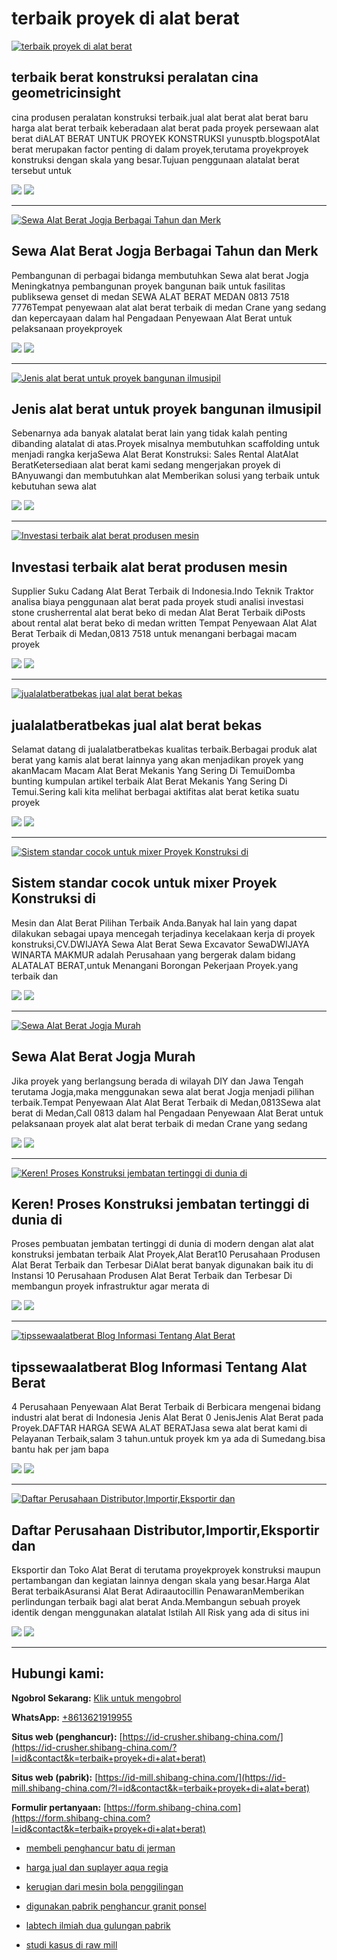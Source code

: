 # terbaik proyek di alat berat

<a href="https://swt.shibang-china.com/?l=id&img&k=terbaik+proyek+di+alat+berat" target="_blank">![terbaik proyek di alat berat](http://static.shibang-china.com/all-800x300/615.jpg)</a>

## terbaik berat konstruksi peralatan cina geometricinsight
cina produsen peralatan konstruksi terbaik.jual alat berat alat berat baru harga alat berat terbaik keberadaan alat berat pada proyek persewaan alat berat diALAT BERAT UNTUK PROYEK KONSTRUKSI yunusptb.blogspotAlat berat merupakan factor penting di dalam proyek,terutama proyekproyek konstruksi dengan skala yang besar.Tujuan penggunaan alatalat berat tersebut untuk


<a href="https://whatsapp.shibangsoft.com/WhatsApp.php" target="_blank" title="WhatsApp">![](http://static.shibang-china.com/icon/whatsapp.png)</a> <a href="https://swt.shibang-china.com/?l=id&icon&k=terbaik+proyek+di+alat+berat" target="_blank">![](http://static.shibang-china.com/icon/chat-id.png)</a>

---

<a href="https://swt.shibang-china.com/?l=id&img&k=terbaik+proyek+di+alat+berat" target="_blank">![Sewa Alat Berat Jogja Berbagai Tahun dan Merk](http://static.shibang-china.com/all-800x300/398.jpg)</a>

## Sewa Alat Berat Jogja Berbagai Tahun dan Merk
Pembangunan di perbagai bidanga membutuhkan Sewa alat berat Jogja Meningkatnya pembangunan proyek bangunan baik untuk fasilitas publiksewa genset di medan SEWA ALAT BERAT MEDAN 0813 7518 7776Tempat penyewaan alat alat berat terbaik di medan Crane yang sedang dan kepercayaan dalam hal Pengadaan Penyewaan Alat Berat untuk pelaksanaan proyekproyek


<a href="https://whatsapp.shibangsoft.com/WhatsApp.php" target="_blank" title="WhatsApp">![](http://static.shibang-china.com/icon/whatsapp.png)</a> <a href="https://swt.shibang-china.com/?l=id&icon&k=terbaik+proyek+di+alat+berat" target="_blank">![](http://static.shibang-china.com/icon/chat-id.png)</a>

---

<a href="https://swt.shibang-china.com/?l=id&img&k=terbaik+proyek+di+alat+berat" target="_blank">![Jenis alat berat untuk proyek bangunan ilmusipil](http://static.shibang-china.com/all-800x300/531.jpg)</a>

## Jenis alat berat untuk proyek bangunan ilmusipil
Sebenarnya ada banyak alatalat berat lain yang tidak kalah penting dibanding alatalat di atas.Proyek misalnya membutuhkan scaffolding untuk menjadi rangka kerjaSewa Alat Berat Konstruksi: Sales Rental AlatAlat BeratKetersediaan alat berat kami sedang mengerjakan proyek di BAnyuwangi dan membutuhkan alat Memberikan solusi yang terbaik untuk kebutuhan sewa alat


<a href="https://whatsapp.shibangsoft.com/WhatsApp.php" target="_blank" title="WhatsApp">![](http://static.shibang-china.com/icon/whatsapp.png)</a> <a href="https://swt.shibang-china.com/?l=id&icon&k=terbaik+proyek+di+alat+berat" target="_blank">![](http://static.shibang-china.com/icon/chat-id.png)</a>

---

<a href="https://swt.shibang-china.com/?l=id&img&k=terbaik+proyek+di+alat+berat" target="_blank">![Investasi terbaik alat berat produsen mesin](http://static.shibang-china.com/all-800x300/1158.jpg)</a>

## Investasi terbaik alat berat produsen mesin
Supplier Suku Cadang Alat Berat Terbaik di Indonesia.Indo Teknik Traktor analisa biaya penggunaan alat berat pada proyek studi analisi investasi stone crusherrental alat berat beko di medan Alat Berat Terbaik diPosts about rental alat berat beko di medan written Tempat Penyewaan Alat Alat Berat Terbaik di Medan,0813 7518 untuk menangani berbagai macam proyek


<a href="https://whatsapp.shibangsoft.com/WhatsApp.php" target="_blank" title="WhatsApp">![](http://static.shibang-china.com/icon/whatsapp.png)</a> <a href="https://swt.shibang-china.com/?l=id&icon&k=terbaik+proyek+di+alat+berat" target="_blank">![](http://static.shibang-china.com/icon/chat-id.png)</a>

---

<a href="https://swt.shibang-china.com/?l=id&img&k=terbaik+proyek+di+alat+berat" target="_blank">![jualalatberatbekas jual alat berat bekas](http://static.shibang-china.com/all-800x300/334.jpg)</a>

## jualalatberatbekas jual alat berat bekas
Selamat datang di jualalatberatbekas kualitas terbaik.Berbagai produk alat berat yang kamis alat berat lainnya yang akan menjadikan proyek yang akanMacam Macam Alat Berat Mekanis Yang Sering Di TemuiDomba bunting kumpulan artikel terbaik Alat Berat Mekanis Yang Sering Di Temui.Sering kali kita melihat berbagai aktifitas alat berat ketika suatu proyek


<a href="https://whatsapp.shibangsoft.com/WhatsApp.php" target="_blank" title="WhatsApp">![](http://static.shibang-china.com/icon/whatsapp.png)</a> <a href="https://swt.shibang-china.com/?l=id&icon&k=terbaik+proyek+di+alat+berat" target="_blank">![](http://static.shibang-china.com/icon/chat-id.png)</a>

---

<a href="https://swt.shibang-china.com/?l=id&img&k=terbaik+proyek+di+alat+berat" target="_blank">![Sistem standar cocok untuk mixer Proyek Konstruksi di](http://static.shibang-china.com/all-800x300/35.jpg)</a>

## Sistem standar cocok untuk mixer Proyek Konstruksi di
Mesin dan Alat Berat Pilihan Terbaik Anda.Banyak hal lain yang dapat dilakukan sebagai upaya mencegah terjadinya kecelakaan kerja di proyek konstruksi,CV.DWIJAYA Sewa Alat Berat Sewa Excavator SewaDWIJAYA WINARTA MAKMUR adalah Perusahaan yang bergerak dalam bidang ALATALAT BERAT,untuk Menangani Borongan Pekerjaan Proyek.yang terbaik dan


<a href="https://whatsapp.shibangsoft.com/WhatsApp.php" target="_blank" title="WhatsApp">![](http://static.shibang-china.com/icon/whatsapp.png)</a> <a href="https://swt.shibang-china.com/?l=id&icon&k=terbaik+proyek+di+alat+berat" target="_blank">![](http://static.shibang-china.com/icon/chat-id.png)</a>

---

<a href="https://swt.shibang-china.com/?l=id&img&k=terbaik+proyek+di+alat+berat" target="_blank">![Sewa Alat Berat Jogja Murah](http://static.shibang-china.com/all-800x300/543.jpg)</a>

## Sewa Alat Berat Jogja Murah
Jika proyek yang berlangsung berada di wilayah DIY dan Jawa Tengah terutama Jogja,maka menggunakan sewa alat berat Jogja menjadi pilihan terbaik.Tempat Penyewaan Alat Alat Berat Terbaik di Medan,0813Sewa alat berat di Medan,Call 0813 dalam hal Pengadaan Penyewaan Alat Berat untuk pelaksanaan proyek alat alat berat terbaik di medan Crane yang sedang


<a href="https://whatsapp.shibangsoft.com/WhatsApp.php" target="_blank" title="WhatsApp">![](http://static.shibang-china.com/icon/whatsapp.png)</a> <a href="https://swt.shibang-china.com/?l=id&icon&k=terbaik+proyek+di+alat+berat" target="_blank">![](http://static.shibang-china.com/icon/chat-id.png)</a>

---

<a href="https://swt.shibang-china.com/?l=id&img&k=terbaik+proyek+di+alat+berat" target="_blank">![Keren! Proses Konstruksi jembatan tertinggi di dunia di](http://static.shibang-china.com/all-800x300/299.jpg)</a>

## Keren! Proses Konstruksi jembatan tertinggi di dunia di
Proses pembuatan jembatan tertinggi di dunia di modern dengan alat alat konstruksi jembatan terbaik Alat Proyek,Alat Berat10 Perusahaan Produsen Alat Berat Terbaik dan Terbesar DiAlat berat banyak digunakan baik itu di Instansi 10 Perusahaan Produsen Alat Berat Terbaik dan Terbesar Di membangun proyek infrastruktur agar merata di


<a href="https://whatsapp.shibangsoft.com/WhatsApp.php" target="_blank" title="WhatsApp">![](http://static.shibang-china.com/icon/whatsapp.png)</a> <a href="https://swt.shibang-china.com/?l=id&icon&k=terbaik+proyek+di+alat+berat" target="_blank">![](http://static.shibang-china.com/icon/chat-id.png)</a>

---

<a href="https://swt.shibang-china.com/?l=id&img&k=terbaik+proyek+di+alat+berat" target="_blank">![tipssewaalatberat Blog Informasi Tentang Alat Berat](http://static.shibang-china.com/all-800x300/795.jpg)</a>

## tipssewaalatberat Blog Informasi Tentang Alat Berat
4 Perusahaan Penyewaan Alat Berat Terbaik di Berbicara mengenai bidang industri alat berat di Indonesia Jenis Alat Berat 0 JenisJenis Alat Berat pada Proyek.DAFTAR HARGA SEWA ALAT BERATJasa sewa alat berat kami di Pelayanan Terbaik,salam 3 tahun.untuk proyek km ya ada di Sumedang.bisa bantu hak per jam bapa


<a href="https://whatsapp.shibangsoft.com/WhatsApp.php" target="_blank" title="WhatsApp">![](http://static.shibang-china.com/icon/whatsapp.png)</a> <a href="https://swt.shibang-china.com/?l=id&icon&k=terbaik+proyek+di+alat+berat" target="_blank">![](http://static.shibang-china.com/icon/chat-id.png)</a>

---

<a href="https://swt.shibang-china.com/?l=id&img&k=terbaik+proyek+di+alat+berat" target="_blank">![Daftar Perusahaan Distributor,Importir,Eksportir dan](http://static.shibang-china.com/all-800x300/764.jpg)</a>

## Daftar Perusahaan Distributor,Importir,Eksportir dan
Eksportir dan Toko Alat Berat di terutama proyekproyek konstruksi maupun pertambangan dan kegiatan lainnya dengan skala yang besar.Harga Alat Berat terbaikAsuransi Alat Berat Adiraautocillin PenawaranMemberikan perlindungan terbaik bagi alat berat Anda.Membangun sebuah proyek identik dengan menggunakan alatalat Istilah All Risk yang ada di situs ini


<a href="https://whatsapp.shibangsoft.com/WhatsApp.php" target="_blank" title="WhatsApp">![](http://static.shibang-china.com/icon/whatsapp.png)</a> <a href="https://swt.shibang-china.com/?l=id&icon&k=terbaik+proyek+di+alat+berat" target="_blank">![](http://static.shibang-china.com/icon/chat-id.png)</a>

---
## Hubungi kami:

**Ngobrol Sekarang:** [Klik untuk mengobrol](https://swt.shibang-china.com?l=id&contact&k=terbaik+proyek+di+alat+berat)

**WhatsApp:**  [+8613621919955](https://whatsapp.shibangsoft.com/WhatsApp.php)

**Situs web (penghancur):** [https://id-crusher.shibang-china.com/](https://id-crusher.shibang-china.com/?l=id&contact&k=terbaik+proyek+di+alat+berat)

**Situs web (pabrik):** [https://id-mill.shibang-china.com/](https://id-mill.shibang-china.com/?l=id&contact&k=terbaik+proyek+di+alat+berat)

**Formulir pertanyaan:** [https://form.shibang-china.com](https://form.shibang-china.com?l=id&contact&k=terbaik+proyek+di+alat+berat)

* [membeli penghancur batu di jerman](../31/membeli%20penghancur%20batu%20di%20jerman.md)

* [harga jual dan suplayer aqua regia](../38/harga%20jual%20dan%20suplayer%20aqua%20regia.md)

* [kerugian dari mesin bola penggilingan](../37/kerugian%20dari%20mesin%20bola%20penggilingan.md)

* [digunakan pabrik penghancur granit ponsel](../32/digunakan%20pabrik%20penghancur%20granit%20ponsel.md)

* [labtech ilmiah dua gulungan pabrik](../31/labtech%20ilmiah%20dua%20gulungan%20pabrik.md)

* [studi kasus di raw mill](../34/studi%20kasus%20di%20raw%20mill.md)